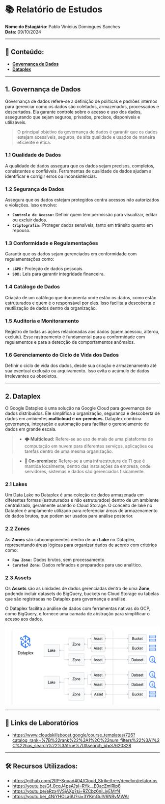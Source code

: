 # 📚 Relatório de Estudos

**Nome do Estagiário:** Pablo Vinícius Domingues Sanches  
**Data:** 09/10/2024  

---

## 📑 Conteúdo:

- [**Governança de Dados**](#gdados)
- [**Dataplex**](#dtplex)

---

## 1. Governança de Dados <a id="gdados"></a>

Governança de dados refere-se à definição de políticas e padrões internos para gerenciar como os dados são coletados, armazenados, processados e descartados. Ela garante controle sobre o acesso e uso dos dados, assegurando que sejam seguros, privados, precisos, disponíveis e utilizáveis.

> O principal objetivo da governança de dados é garantir que os dados estejam acessíveis, seguros, de alta qualidade e usados de maneira eficiente e ética. 

### **1.1 Qualidade de Dados** 

A qualidade de dados assegura que os dados sejam precisos, completos, consistentes e confiáveis. Ferramentas de qualidade de dados ajudam a identificar e corrigir erros ou inconsistências.

### **1.2 Segurança de Dados** 

Assegura que os dados estejam protegidos contra acessos não autorizados e violações. Isso envolve:

- **`Controle de Acesso:`** Definir quem tem permissão para visualizar, editar ou excluir dados.
- **`Criptografia:`** Proteger dados sensíveis, tanto em trânsito quanto em repouso.

### **1.3 Conformidade e Regulamentações** 

Garantir que os dados sejam gerenciados em conformidade com regulamentações como:

- **`LGPD:`** Proteção de dados pessoais.
- **`SOX:`** Leis para garantir integridade financeira.

### **1.4 Catálogo de Dados** 

Criação de um catálogo que documenta onde estão os dados, como estão estruturados e quem é o responsável por eles. Isso facilita a descoberta e reutilização de dados dentro da organização.

### **1.5 Auditoria e Monitoramento** 

Registro de todas as ações relacionadas aos dados (quem acessou, alterou, excluiu). Esse rastreamento é fundamental para a conformidade com regulamentos e para a detecção de comportamentos anômalos.

### **1.6 Gerenciamento do Ciclo de Vida dos Dados** 

Definir o ciclo de vida dos dados, desde sua criação e armazenamento até sua eventual exclusão ou arquivamento. Isso evita o acúmulo de dados irrelevantes ou obsoletos.

---

## 2. **Dataplex** <a id="dtplex"></a>

O Google Dataplex é uma solução na Google Cloud para governança de dados distribuídos. Ele simplifica a organização, segurança e descoberta de dados em ambientes **multicloud** e **on-premises**. Dataplex combina governança, integração e automação para facilitar o gerenciamento de dados em grande escala.

> - **🌩️ Multicloud:** Refere-se ao uso de mais de uma plataforma de computação em nuvem para diferentes serviços, aplicações ou tarefas dentro de uma mesma organização.

> - **🏢 On-premises:** Refere-se a uma infraestrutura de TI que é mantida localmente, dentro das instalações da empresa, onde servidores, sistemas e dados são gerenciados fisicamente. 

### **2.1 Lakes** 

Um Data Lake no Dataplex é uma coleção de dados armazenada em diferentes formas (estruturados e não estruturados) dentro de um ambiente centralizado, geralmente usando o Cloud Storage. O conceito de lake no Dataplex é amplamente utilizado para referenciar áreas de armazenamento de dados brutos, que podem ser usados para análise posterior.

### **2.2 Zones** 

As **Zones** são subcomponentes dentro de um **Lake** no Dataplex, representando áreas lógicas para organizar dados de acordo com critérios como:

- **`Raw Zone:`** Dados brutos, sem processamento.
- **`Curated Zone:`** Dados refinados e preparados para uso analítico.

### **2.3 Assets** 

Os **Assets** são as unidades de dados gerenciadas dentro de uma **Zone**, podendo incluir datasets do BigQuery, buckets no Cloud Storage ou tabelas que são registradas no Dataplex para governança e análise.

O Dataplex facilita a análise de dados com ferramentas nativas do GCP, como BigQuery, e fornece uma camada de abstração para simplificar o acesso aos dados.

<div style="text-align: center;">
<img src="Images/lakes.png" alt="alt text" width="600" height="255"/>
</div>

---

## 🔗 Links de Laboratórios

- https://www.cloudskillsboost.google/course_templates/726?catalog_rank=%7B%22rank%22%3A1%2C%22num_filters%22%3A1%2C%22has_search%22%3Atrue%7D&search_id=37620328

---

## **🛠️ Recursos Utilizados:**  

- https://github.com/2RP-Squad404/Cloud_Strike/tree/develop/relatorios
- https://youtu.be/Gf_0cqJ4psA?si=RYk__E0acZmlRlp8
- https://youtu.be/eRzx4VSjAXg?si=RZCbz6niLiyEMrf4
- https://youtu.be/_4NjYHOLa6U?si=3YKmGuIV6NRvMWAr